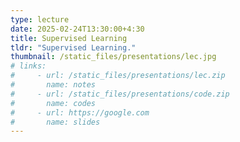```yaml
---
type: lecture
date: 2025-02-24T13:30:00+4:30
title: Supervised Learning
tldr: "Supervised Learning."
thumbnail: /static_files/presentations/lec.jpg
# links: 
#     - url: /static_files/presentations/lec.zip
#       name: notes
#     - url: /static_files/presentations/code.zip
#       name: codes
#     - url: https://google.com
#       name: slides
---
```

